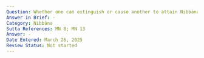 ```yaml
---
Question: Whether one can extinguish or cause another to attain Nibbāna (parinibbāpeti) another?
Answer in Brief: -
Category: Nibbāna
Sutta References: MN 8; MN 13
Answer: -
Date Entered: March 26, 2025
Review Status: Not started
---
```

